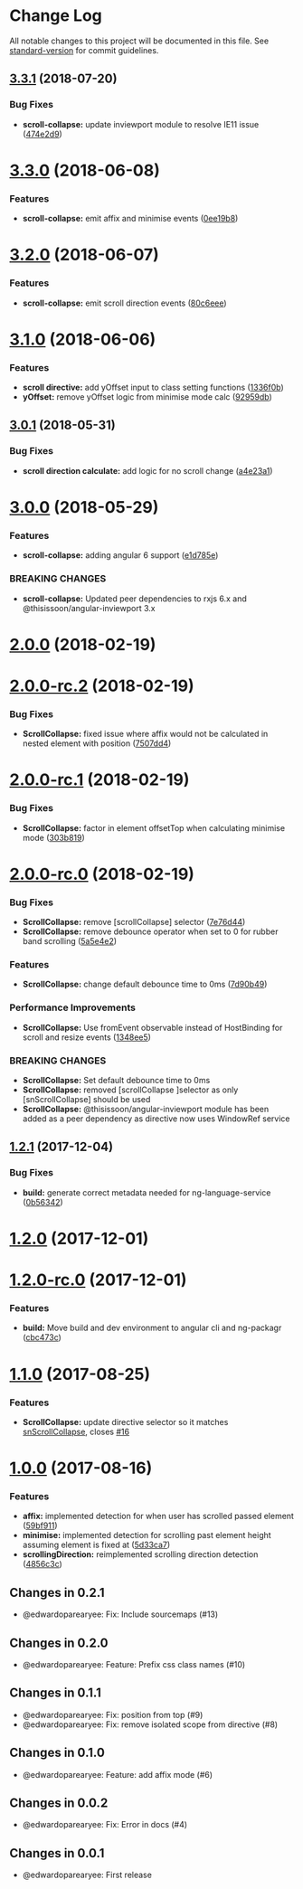 # Change Log

All notable changes to this project will be documented in this file. See [standard-version](https://github.com/conventional-changelog/standard-version) for commit guidelines.

<a name="3.3.1"></a>

## [3.3.1](https://github.com/thisissoon/angular-scroll-collapse/compare/v3.3.0...v3.3.1) (2018-07-20)

### Bug Fixes

- **scroll-collapse:** update inviewport module to resolve IE11 issue ([474e2d9](https://github.com/thisissoon/angular-scroll-collapse/commit/474e2d9))

<a name="3.3.0"></a>

# [3.3.0](https://github.com/thisissoon/angular-scroll-collapse/compare/v3.2.0...v3.3.0) (2018-06-08)

### Features

- **scroll-collapse:** emit affix and minimise events ([0ee19b8](https://github.com/thisissoon/angular-scroll-collapse/commit/0ee19b8))

<a name="3.2.0"></a>

# [3.2.0](https://github.com/thisissoon/angular-scroll-collapse/compare/v3.1.0...v3.2.0) (2018-06-07)

### Features

- **scroll-collapse:** emit scroll direction events ([80c6eee](https://github.com/thisissoon/angular-scroll-collapse/commit/80c6eee))

<a name="3.1.0"></a>

# [3.1.0](https://github.com/thisissoon/angular-scroll-collapse/compare/v3.0.1...v3.1.0) (2018-06-06)

### Features

- **scroll directive:** add yOffset input to class setting functions ([1336f0b](https://github.com/thisissoon/angular-scroll-collapse/commit/1336f0b))
- **yOffset:** remove yOffset logic from minimise mode calc ([92959db](https://github.com/thisissoon/angular-scroll-collapse/commit/92959db))

<a name="3.0.1"></a>

## [3.0.1](https://github.com/thisissoon/angular-scroll-collapse/compare/v3.0.0...v3.0.1) (2018-05-31)

### Bug Fixes

- **scroll direction calculate:** add logic for no scroll change ([a4e23a1](https://github.com/thisissoon/angular-scroll-collapse/commit/a4e23a1))

<a name="3.0.0"></a>

# [3.0.0](https://github.com/thisissoon/angular-scroll-collapse/compare/v2.0.0...v3.0.0) (2018-05-29)

### Features

- **scroll-collapse:** adding angular 6 support ([e1d785e](https://github.com/thisissoon/angular-scroll-collapse/commit/e1d785e))

### BREAKING CHANGES

- **scroll-collapse:** Updated peer dependencies to rxjs 6.x and @thisissoon/angular-inviewport 3.x

<a name="2.0.0"></a>

# [2.0.0](https://github.com/thisissoon/angular-scroll-collapse/compare/v2.0.0-rc.2...v2.0.0) (2018-02-19)

<a name="2.0.0-rc.2"></a>

# [2.0.0-rc.2](https://github.com/thisissoon/angular-scroll-collapse/compare/v2.0.0-rc.1...v2.0.0-rc.2) (2018-02-19)

### Bug Fixes

- **ScrollCollapse:** fixed issue where affix would not be calculated in nested element with position ([7507dd4](https://github.com/thisissoon/angular-scroll-collapse/commit/7507dd4))

<a name="2.0.0-rc.1"></a>

# [2.0.0-rc.1](https://github.com/thisissoon/angular-scroll-collapse/compare/v2.0.0-rc.0...v2.0.0-rc.1) (2018-02-19)

### Bug Fixes

- **ScrollCollapse:** factor in element offsetTop when calculating minimise mode ([303b819](https://github.com/thisissoon/angular-scroll-collapse/commit/303b819))

<a name="2.0.0-rc.0"></a>

# [2.0.0-rc.0](https://github.com/thisissoon/angular-scroll-collapse/compare/v1.2.1...v2.0.0-rc.0) (2018-02-19)

### Bug Fixes

- **ScrollCollapse:** remove [scrollCollapse] selector ([7e76d44](https://github.com/thisissoon/angular-scroll-collapse/commit/7e76d44))
- **ScrollCollapse:** remove debounce operator when set to 0 for rubber band scrolling ([5a5e4e2](https://github.com/thisissoon/angular-scroll-collapse/commit/5a5e4e2))

### Features

- **ScrollCollapse:** change default debounce time to 0ms ([7d90b49](https://github.com/thisissoon/angular-scroll-collapse/commit/7d90b49))

### Performance Improvements

- **ScrollCollapse:** Use fromEvent observable instead of HostBinding for scroll and resize events ([1348ee5](https://github.com/thisissoon/angular-scroll-collapse/commit/1348ee5))

### BREAKING CHANGES

- **ScrollCollapse:** Set default debounce time to 0ms
- **ScrollCollapse:** removed [scrollCollapse ]selector as only [snScrollCollapse] should be used
- **ScrollCollapse:** @thisissoon/angular-inviewport module has been added as a peer dependency as
  directive now uses WindowRef service

<a name="1.2.1"></a>

## [1.2.1](https://github.com/thisissoon/angular-scroll-collapse/compare/v1.2.0...v1.2.1) (2017-12-04)

### Bug Fixes

- **build:** generate correct metadata needed for ng-language-service ([0b56342](https://github.com/thisissoon/angular-scroll-collapse/commit/0b56342))

<a name="1.2.0"></a>

# [1.2.0](https://github.com/thisissoon/angular-scroll-collapse/compare/v1.2.0-rc.0...v1.2.0) (2017-12-01)

<a name="1.2.0-rc.0"></a>

# [1.2.0-rc.0](https://github.com/thisissoon/angular-scroll-collapse/compare/v1.1.0...v1.2.0-rc.0) (2017-12-01)

### Features

- **build:** Move build and dev environment to angular cli and ng-packagr ([cbc473c](https://github.com/thisissoon/angular-scroll-collapse/commit/cbc473c))

<a name="1.1.0"></a>

# [1.1.0](https://github.com/thisissoon/angular-scroll-collapse/compare/v1.0.0...v1.1.0) (2017-08-25)

### Features

- **ScrollCollapse:** update directive selector so it matches [snScrollCollapse](<[e375ceb](https://github.com/thisissoon/angular-scroll-collapse/commit/e375ceb)>), closes [#16](https://github.com/thisissoon/angular-scroll-collapse/issues/16)

<a name="1.0.0"></a>

# [1.0.0](https://github.com/thisissoon/angular-scroll-collapse/compare/v0.2.1...v1.0.0) (2017-08-16)

### Features

- **affix:** implemented detection for when user has scrolled passed element ([59bf911](https://github.com/thisissoon/angular-scroll-collapse/commit/59bf911))
- **minimise:** implemented detection for scrolling past element height assuming element is fixed at ([5d33ca7](https://github.com/thisissoon/angular-scroll-collapse/commit/5d33ca7))
- **scrollingDirection:** reimplemented scrolling direction detection ([4856c3c](https://github.com/thisissoon/angular-scroll-collapse/commit/4856c3c))

## Changes in 0.2.1

- @edwardoparearyee: Fix: Include sourcemaps (#13)

## Changes in 0.2.0

- @edwardoparearyee: Feature: Prefix css class names (#10)

## Changes in 0.1.1

- @edwardoparearyee: Fix: position from top (#9)
- @edwardoparearyee: Fix: remove isolated scope from directive (#8)

## Changes in 0.1.0

- @edwardoparearyee: Feature: add affix mode (#6)

## Changes in 0.0.2

- @edwardoparearyee: Fix: Error in docs (#4)

## Changes in 0.0.1

- @edwardoparearyee: First release
